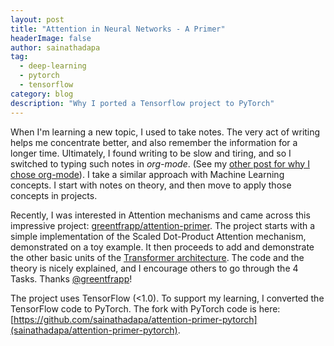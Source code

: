 ```yaml
---
layout: post
title: "Attention in Neural Networks - A Primer"
headerImage: false
author: sainathadapa
tag:
  - deep-learning
  - pytorch
  - tensorflow
category: blog
description: "Why I ported a Tensorflow project to PyTorch"
---
```


When I'm learning a new topic, I used to take notes. The very act of writing helps me concentrate better, and also remember the information for a longer time. Ultimately, I found writing to be slow and tiring, and so I switched to typing such notes in *org-mode*. (See my [other post for why I chose org-mode](/blog/why-i-use-org-mode/)). I take a similar approach with Machine Learning concepts. I start with notes on theory, and then move to apply those concepts in projects.

Recently, I was interested in Attention mechanisms and came across this impressive project: [greentfrapp/attention-primer](https://github.com/greentfrapp/attention-primer). The project starts with a simple implementation of the Scaled Dot-Product Attention mechanism, demonstrated on a toy example. It then proceeds to add and demonstrate the other basic units of the [Transformer architecture](https://arxiv.org/abs/1706.03762). The code and the theory is nicely explained, and I encourage others to go through the 4 Tasks. Thanks [@greentfrapp](https://github.com/greentfrapp)!


The project uses TensorFlow (<1.0). To support my learning, I converted the TensorFlow code to PyTorch. The fork with PyTorch code is here: [https://github.com/sainathadapa/attention-primer-pytorch](sainathadapa/attention-primer-pytorch).